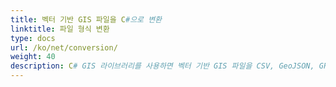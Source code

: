 ```yaml
---
title: 벡터 기반 GIS 파일을 C#으로 변환
linktitle: 파일 형식 변환
type: docs
url: /ko/net/conversion/
weight: 40
description: C# GIS 라이브러리를 사용하면 벡터 기반 GIS 파일을 CSV, GeoJSON, GPX, KML, Shapefile, SHP, TopoJSON, GDB 및 기타 형식으로 변환할 수 있습니다.
---
```

